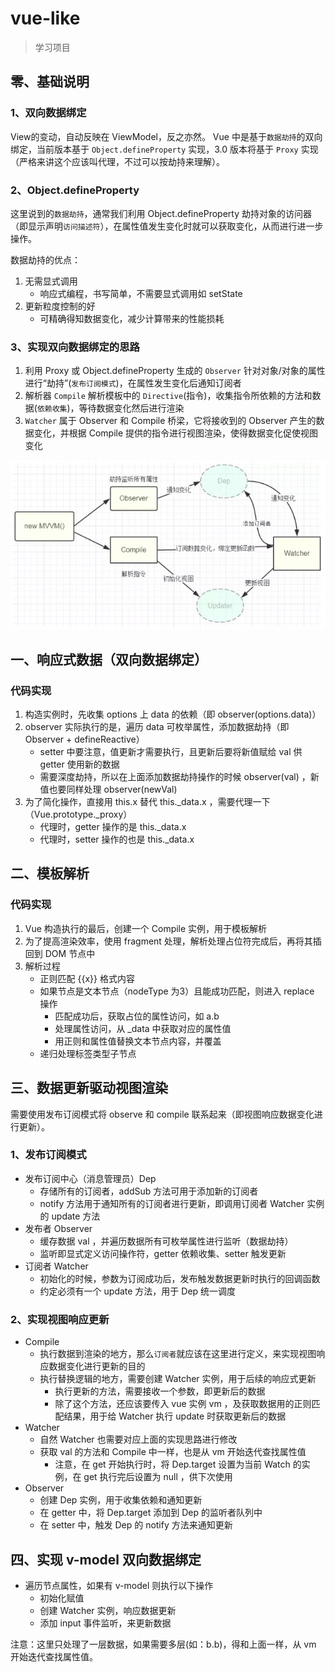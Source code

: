 # vue-like

> 学习项目

## 零、基础说明

### 1、双向数据绑定

View的变动，自动反映在 ViewModel，反之亦然。 Vue 中是基于`数据劫持`的双向绑定，当前版本基于 `Object.defineProperty` 实现，3.0 版本将基于 `Proxy` 实现（严格来讲这个应该叫代理，不过可以按劫持来理解）。

### 2、Object.defineProperty

这里说到的`数据劫持`，通常我们利用 Object.defineProperty 劫持对象的访问器（即显示声明`访问描述符`），在属性值发生变化时就可以获取变化，从而进行进一步操作。

数据劫持的优点：
1. 无需显式调用
    - 响应式编程，书写简单，不需要显式调用如 setState 
2. 更新粒度控制的好
    - 可精确得知数据变化，减少计算带来的性能损耗

### 3、实现双向数据绑定的思路

1. 利用 Proxy 或 Object.defineProperty 生成的 `Observer` 针对对象/对象的属性进行“劫持”(`发布订阅模式`)，在属性发生变化后通知订阅者
2. 解析器 `Compile` 解析模板中的 `Directive`(指令)，收集指令所依赖的方法和数据(`依赖收集`)，等待数据变化然后进行渲染
3. `Watcher` 属于 Observer 和 Compile 桥梁，它将接收到的 Observer 产生的数据变化，并根据 Compile 提供的指令进行视图渲染，使得数据变化促使视图变化

<img src="./images/vue双向数据绑定.png">

## 一、响应式数据（双向数据绑定）

### 代码实现

1. 构造实例时，先收集 options 上 data 的依赖（即 observer(options.data)）
2. observer 实际执行的是，遍历 data 可枚举属性，添加数据劫持（即 Observer + defineReactive）
    - setter 中要注意，值更新才需要执行，且更新后要将新值赋给 val 供 getter 使用新的数据
    - 需要深度劫持，所以在上面添加数据劫持操作的时候 observer(val) ，新值也要同样处理 observer(newVal)
3. 为了简化操作，直接用 this.x 替代 this._data.x ，需要代理一下（Vue.prototype._proxy）
    - 代理时，getter 操作的是 this._data.x
    - 代理时，setter 操作的也是 this._data.x

## 二、模板解析

### 代码实现

1. Vue 构造执行的最后，创建一个 Compile 实例，用于模板解析
2. 为了提高渲染效率，使用 fragment 处理，解析处理占位符完成后，再将其插回到 DOM 节点中
3. 解析过程
    - 正则匹配 {{x}} 格式内容
    - 如果节点是文本节点（nodeType 为3）且能成功匹配，则进入 replace 操作
        - 匹配成功后，获取占位的属性访问，如 a.b 
        - 处理属性访问，从 _data 中获取对应的属性值
        - 用正则和属性值替换文本节点内容，并覆盖
    - 递归处理标签类型子节点

## 三、数据更新驱动视图渲染

需要使用发布订阅模式将 observe 和 compile 联系起来（即视图响应数据变化进行更新）。

### 1、发布订阅模式

- 发布订阅中心（消息管理员）Dep
    - 存储所有的订阅者，addSub 方法可用于添加新的订阅者
    - notify 方法用于通知所有的订阅者进行更新，即调用订阅者 Watcher 实例的 update 方法
- 发布者 Observer
    - 缓存数据 val ，并遍历数据所有可枚举属性进行监听（数据劫持）
    - 监听即显式定义访问操作符，getter 依赖收集、setter 触发更新
- 订阅者 Watcher
    - 初始化的时候，参数为订阅成功后，发布触发数据更新时执行的回调函数
    - 约定必须有一个 update 方法，用于 Dep 统一调度

### 2、实现视图响应更新

- Compile
    - 执行数据到渲染的地方，那么`订阅者`就应该在这里进行定义，来实现视图响应数据变化进行更新的目的
    - 执行替换逻辑的地方，需要创建 Watcher 实例，用于后续的响应式更新
        - 执行更新的方法，需要接收一个参数，即更新后的数据
        - 除了这个方法，还应该要传入 vue 实例 vm ，及获取数据用的正则匹配结果，用于给 Watcher 执行 update 时获取更新后的数据
- Watcher
    - 自然 Watcher 也需要对应上面的实现思路进行修改
    - 获取 val 的方法和 Compile 中一样，也是从 vm 开始迭代查找属性值
        - 注意，在 get 开始执行时，将 Dep.target 设置为当前 Watch 的实例，在 get 执行完后设置为 null ，供下次使用
- Observer
    - 创建 Dep 实例，用于收集依赖和通知更新
    - 在 getter 中，将 Dep.target 添加到 Dep 的监听者队列中
    - 在 setter 中，触发 Dep 的 notify 方法来通知更新

## 四、实现 v-model 双向数据绑定

- 遍历节点属性，如果有 v-model 则执行以下操作
    - 初始化赋值
    - 创建 Watcher 实例，响应数据更新
    - 添加 input 事件监听，来更新数据

注意：这里只处理了一层数据，如果需要多层(如：b.b)，得和上面一样，从 vm 开始迭代查找属性值。